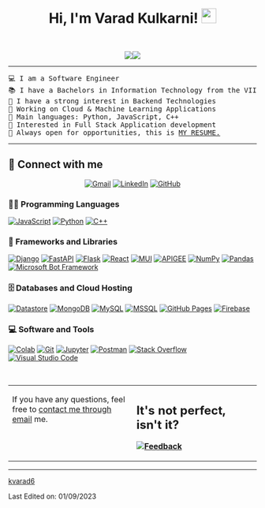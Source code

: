 <h1 align="center">
Hi, I'm Varad Kulkarni!
	<a href="https://github.com/kvarad6" target="_self">
		<img src="https://media.giphy.com/media/hvRJCLFzcasrR4ia7z/giphy.gif" width="30">
	</a>
</h1>
<p align="center">
	<a href="https://github.com/kvarad6">
</p>
<br/>
<p align="center">
	<a href="https://github.com/kvarad6">
<!-- 		<img src="https://readme-typing-svg.herokuapp.com?lines=Computer+Science+Student;Full+Stack+Web+Developer;Freelancer;DS%20|%20AI%20|%20ML%20Enthusiastic;Always%20learning%20new%20things&center=true&width=380&height=45"> -->
		<img src="https://git.io/typing-svg"><img src="https://readme-typing-svg.herokuapp.com?font=Fira+Code&pause=1000&center=true&width=380&height=45&lines=IT+Student;Full+Stack+Web+Developer;Cloud+%26+ML+Enthusiastic;Always+Learning+New+Things">
	</a>
</p>

<hr>

<pre>
💻 I am a Software Engineer
📚 I have a Bachelors in Information Technology from the VIIT, Pune
📝 I have a strong interest in Backend Technologies 
🔭 Working on Cloud & Machine Learning Applications
🌟 Main languages: Python, JavaScript, C++
🚩 Interested in Full Stack Application development 
🤔 Always open for opportunities</b>, this is <a href="https://drive.google.com/file/d/1SG9IKCkFWlpGS9pN-8cEkhjnJJ6gOR9x/view?usp=sharing" target="_blank">MY RESUME.</a>
</pre>
<hr>

## 🤝 Connect with me
<p align="center">
	<a href="mailto:kvarad6@gmail.com"><img img src="https://img.shields.io/badge/gmail-%23EA4335.svg?style=plastic&logo=gmail&logoColor=white" alt="Gmail"/></a>
	<a href="https://www.linkedin.com/in/varad-kulkarni-2001/"><img src="https://img.shields.io/badge/linkedin-%230A66C2.svg?style=plastic&logo=linkedin&logoColor=white" alt="LinkedIn"/></a>
	<a href="https://github.com/kvarad6"><img src="https://img.shields.io/badge/github-%23181717.svg?style=plastic&logo=github&logoColor=white" alt="GitHub"/></a>
</p>

### 👨‍💻 Programming Languages

<p>
    <a href="https://github.com/kvarad6"><img alt="JavaScript" src="https://img.shields.io/badge/JavaScript%20-%23F7DF1E.svg?logo=javascript&logoColor=black"></a>
    <a href="https://github.com/kvarad6"><img alt="Python" src="https://img.shields.io/badge/Python%20-%2314354C.svg?logo=python&logoColor=white"></a>
    <a href="https://github.com/kvarad6"><img alt="C++" src="https://img.shields.io/badge/C++%20-gray.svg?logo=c++&logoColor=black"></a>

### 🧰 Frameworks and Libraries

<p>
    <a href="https://github.com/kvarad6"><img alt="Django" src="https://img.shields.io/badge/Django%20-darkgreen.svg?logo=django&logoColor=white"></a>
    <a href="https://github.com/kvarad6"><img alt="FastAPI" src="https://img.shields.io/badge/FastAPI%20-20B2AA.svg?logo=fastapi&logoColor=white"></a>
    <a href="https://github.com/kvarad6"><img alt="Flask" src="https://img.shields.io/badge/Flask%20-gray.svg?logo=flask&logoColor=white"></a>
    <a href="https://github.com/kvarad6"><img alt="React" src="https://img.shields.io/badge/React%20-blue.svg?logo=react&logoColor=white"></a>
    <a href="https://github.com/kvarad6"><img alt="MUI" src="https://img.shields.io/badge/MUI-blue.svg?logo=mui&logoColor=white"></a>
    <a href="https://github.com/kvarad6"><img alt="APIGEE" src="https://img.shields.io/badge/APIGEE%20-red.svg?logo=apigee&logoColor=white"></a>
    <a href="https://github.com/kvarad6"><img alt="NumPy" src="https://img.shields.io/badge/Numpy%20-%23013243.svg?logo=numpy&logoColor=white"></a>
    <a href="https://github.com/kvarad6"><img alt="Pandas" src="https://img.shields.io/badge/Pandas%20-%23150458.svg?logo=pandas&logoColor=white"></a>
    <a href="https://github.com/kvarad6"><img alt="Microsoft Bot Framework" src="https://img.shields.io/badge/Microsoft%20Bot%20Framework-blue.svg?logo=Microsoft%20Bot%20FrameworklogoColor=black"></a>
    
   
</p>

### 🗄️ Databases and Cloud Hosting

<p>
    <a href="https://github.com/kvarad6"><img alt="Datastore" src="https://img.shields.io/badge/Google%20Cloud%20Datastore-blue.svg?logo=Datastore&logoColor=white"></a>
    <a href="https://github.com/kvarad6"><img alt="MongoDB" src="https://img.shields.io/badge/MongoDB-darkgreen.svg?logo=mongodb&logoColor=white"></a>
    <a href="https://github.com/kvarad6"><img alt="MySQL" src="https://img.shields.io/badge/MySQL-blue.svg?logo=mysql&logoColor=white"></a>
    <a href="https://github.com/kvarad6"><img alt="MSSQL" src="https://img.shields.io/badge/MSSQL-darkblue.svg?logo=mssql&logoColor=white"></a>
    <a href="https://github.com/kvarad6"><img alt="GitHub Pages" src="https://img.shields.io/badge/GitHub%20Pages-%23327FC7.svg?logo=github&logoColor=white"></a>
    <a href="https://github.com/kvarad6"><img alt="Firebase" src ="https://img.shields.io/badge/Firebase-%23FF6F00.svg?logo=firebase&logoColor=white"></a>
</p>

### 💻 Software and Tools

<p>
    <a href="https://github.com/kvarad6"><img alt="Colab" src="https://img.shields.io/badge/Colab-00b56a.svg?logo=google-colab&logoColor=white"></a>
    <a href="https://github.com/kvarad6"><img alt="Git" src="https://img.shields.io/badge/Git%20-%23F05033.svg?logo=git&logoColor=white"></a>
    <a href="https://github.com/kvarad6"><img alt="Jupyter" src="https://img.shields.io/badge/Jupyter%20-%23F37626.svg?logo=Jupyter&logoColor=white"></a>
    <a href="https://github.com/kvarad6"><img alt="Postman" src="https://img.shields.io/badge/Postman-FF6C37?logo=postman&logoColor=white"></a>
    <a href="https://github.com/kvarad6"><img alt="Stack Overflow" src="https://img.shields.io/badge/-Stack%20Overflow-FE7A16?logo=stack-overflow&logoColor=white"></a>
    <a href="https://github.com/kvarad6"><img alt="Visual Studio Code" src="https://img.shields.io/badge/Visual%20Studio%20Code-0078d7.svg?logo=visual-studio-code&logoColor=white"></a>
</p>
<br/>

<table style="border: none">
  <tr>
  <td width="50%" valign="top">

If you have any questions, feel free to <a href="mailto:kvarad6@gmail.com">contact me through email</a> me.

  </td>
  <td width="50%" valign="top">

## It's not perfect, isn't it?

**<a href="https://github.com/kvarad6"><img alt="Feedback" src="https://img.shields.io/badge/Ask%20me-anything-1abc9c.svg"></a>**

  </td>
  </tr>
</table>

------

[kvarad6](https://github.com/kvarad6)

Last Edited on: 01/09/2023
